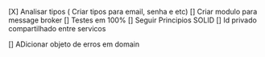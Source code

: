 [X] Analisar tipos ( Criar tipos para email, senha e etc)
[] Criar modulo para message broker
[] Testes em 100%
[] Seguir Principios SOLID
[] Id privado compartilhado entre servicos

[] ADicionar objeto de erros em domain